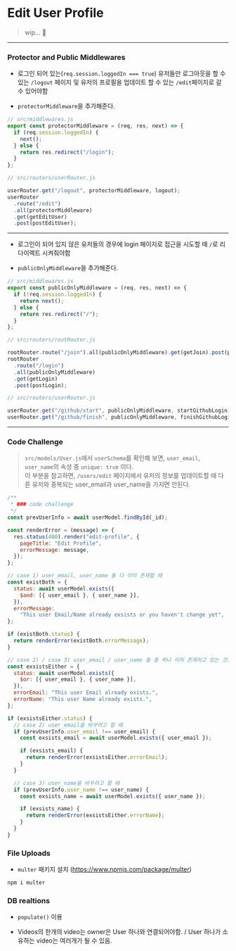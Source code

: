 # Edit User Profile

> wip... 🫠

<hr />

### Protector and Public Middlewares

- 로그인 되어 있는(`req.session.loggedIn === true`) 유저들만 로그아웃을 할 수 있는 `/logout` 페이지 및 유저의 프로필을 업데이트 할 수 있는 `/edit`페이지로 갈 수 있어야함

- `protectorMiddleware`을 추가해준다.

```javascript
// src/middlewares.js
export const protectorMiddleware = (req, res, next) => {
  if (req.session.loggedIn) {
    next();
  } else {
    return res.redirect("/login");
  }
};
```

```javascript
// src/routers/userRouter.js

userRouter.get("/logout", protectorMiddleware, logout);
userRouter
  .route("/edit")
  .all(protectorMiddleware)
  .get(getEditUser)
  .post(postEditUser);
```

<hr />

- 로그인이 되어 있지 않은 유저들의 경우에 login 페이지로 접근을 시도할 때 `/`로 리다이렉트 시켜줘야함

- `publicOnlyMiddleware`을 추가해준다.

```javascript
// src/middlewares.js
export const publicOnlyMiddleware = (req, res, next) => {
  if (!req.session.loggedIn) {
    return next();
  } else {
    return res.redirect("/");
  }
};
```

```javascript
// src/routers/rootRouter.js

rootRouter.route("/join").all(publicOnlyMiddleware).get(getJoin).post(postJoin);
rootRouter
  .route("/login")
  .all(publicOnlyMiddleware)
  .get(getLogin)
  .post(postLogin);
```

```javascript
// src/routers/userRouter.js

userRouter.get("/github/start", publicOnlyMiddleware, startGithubLogin);
userRouter.get("/github/finish", publicOnlyMiddleware, finishGithubLogin);
```

<hr />

### Code Challenge

> `src/models/User.js`에서 `userSchema`를 확인해 보면, `user_email`, `user_name`의 속성 중 `unique: true` 이다. <br /> 이 부분을 참고하면, `/users/edit` 페이지에서 유저의 정보를 업데이트할 때 다른 유저와 중복되는 user_email과 user_name을 가지면 안된다.

```javascript
/**
 * ### code challenge
 */
const prevUserInfo = await userModel.findById(_id);

const renderError = (message) => {
  res.status(400).render("edit-profile", {
    pageTitle: "Edit Profile",
    errorMessage: message,
  });
};

// case 1) user_email, user_name 둘 다 이미 존재할 때
const existBoth = {
  status: await userModel.exists({
    $and: [{ user_email }, { user_name }],
  }),
  errorMessage:
    "This user Email/Name already exsists or you haven't change yet",
};

if (existBoth.status) {
  return renderError(existBoth.errorMessage);
}

// case 2) / case 3) user_email / user_name 둘 중 하나 이미 존재하고 있는 것으로 바꾸려고 시도할 때
const exsistsEither = {
  status: await userModel.exists({
    $or: [{ user_email }, { user_name }],
  }),
  errorEmail: "This user Email already exists.",
  errorName: "This user Name already exists.",
};

if (exsistsEither.status) {
  // case 2) user_email을 바꾸려고 할 때
  if (prevUserInfo.user_email !== user_email) {
    const exsists_email = await userModel.exists({ user_email });

    if (exsists_email) {
      return renderError(exsistsEither.errorEmail);
    }
  }

  // case 3) user_name을 바꾸려고 할 때
  if (prevUserInfo.user_name !== user_name) {
    const exsists_name = await userModel.exists({ user_name });

    if (exsists_name) {
      return renderError(exsistsEither.errorName);
    }
  }
}
```

### File Uploads

- `multer` 패키지 설치 (https://www.npmjs.com/package/multer)

```bash
npm i multer
```

### DB realtions

- `populate()` 이용

- Videos의 한개의 video는 owner은 User 하나와 연결되어야함. / User 하나가 소유하는 video는 여러개가 될 수 있음.
